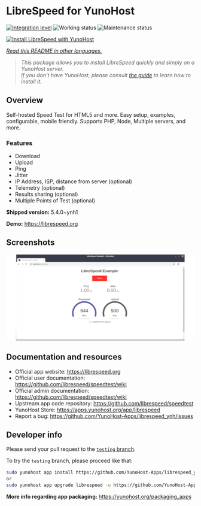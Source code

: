 <!--
N.B.: This README was automatically generated by <https://github.com/YunoHost/apps/tree/master/tools/readme_generator>
It shall NOT be edited by hand.
-->

# LibreSpeed for YunoHost

[![Integration level](https://dash.yunohost.org/integration/librespeed.svg)](https://ci-apps.yunohost.org/ci/apps/librespeed/) ![Working status](https://ci-apps.yunohost.org/ci/badges/librespeed.status.svg) ![Maintenance status](https://ci-apps.yunohost.org/ci/badges/librespeed.maintain.svg)

[![Install LibreSpeed with YunoHost](https://install-app.yunohost.org/install-with-yunohost.svg)](https://install-app.yunohost.org/?app=librespeed)

*[Read this README in other languages.](./ALL_README.md)*

> *This package allows you to install LibreSpeed quickly and simply on a YunoHost server.*  
> *If you don't have YunoHost, please consult [the guide](https://yunohost.org/install) to learn how to install it.*

## Overview

Self-hosted Speed Test for HTML5 and more. Easy setup, examples, configurable, mobile friendly. Supports PHP, Node, Multiple servers, and more.

### Features

- Download
- Upload
- Ping
- Jitter
- IP Address, ISP, distance from server (optional)
- Telemetry (optional)
- Results sharing (optional)
- Multiple Points of Test (optional)


**Shipped version:** 5.4.0~ynh1

**Demo:** <https://librespeed.org>

## Screenshots

![Screenshot of LibreSpeed](./doc/screenshots/screenshot.png)

## Documentation and resources

- Official app website: <https://librespeed.org>
- Official user documentation: <https://github.com/librespeed/speedtest/wiki>
- Official admin documentation: <https://github.com/librespeed/speedtest/wiki>
- Upstream app code repository: <https://github.com/librespeed/speedtest>
- YunoHost Store: <https://apps.yunohost.org/app/librespeed>
- Report a bug: <https://github.com/YunoHost-Apps/librespeed_ynh/issues>

## Developer info

Please send your pull request to the [`testing` branch](https://github.com/YunoHost-Apps/librespeed_ynh/tree/testing).

To try the `testing` branch, please proceed like that:

```bash
sudo yunohost app install https://github.com/YunoHost-Apps/librespeed_ynh/tree/testing --debug
or
sudo yunohost app upgrade librespeed -u https://github.com/YunoHost-Apps/librespeed_ynh/tree/testing --debug
```

**More info regarding app packaging:** <https://yunohost.org/packaging_apps>
